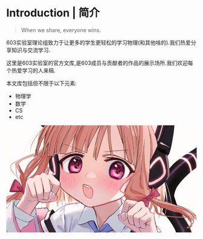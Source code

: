 # Introduction | 简介

>  
> When we share, everyone wins.
>  

603实验室理论组致力于让更多的学生更轻松的学习物理(和其他啥的).我们热爱分享知识与交流学习.

这里是603实验室的官方文库,是603成员与贡献者的作品的展示场所.我们欢迎每个热爱学习的人来稿.

本文库包括但不限于以下元素:
* 物理学
* 数学
* CS
* etc



![nya](README/01.jpg)
